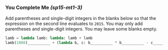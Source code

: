 
### You Complete Me *(sp15-mt1-3)*

Add parentheses and single-digit integers in the blanks below so that the expression on the second line evaluates to `2015`. You may only add parentheses and single-digit integers. You may leave some blanks empty.

```py
lamb = lambda lamb: lambda: lamb + lamb
lamb(1000)__________ + (lambda b, c: b__________ * b__________ - c__________)(lamb(__________), 1)__________
```
